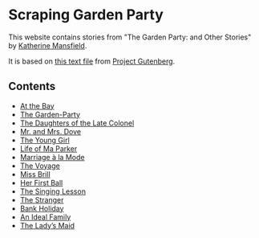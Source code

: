 # Scraping Garden Party

This website contains stories from "The Garden Party: and Other Stories" by [Katherine Mansfield](https://teara.govt.nz/en/biographies/3m42/mansfield-katherine).

It is based on [this text file](1429-0.txt) from [Project Gutenberg](https://www.gutenberg.org/ebooks/1429).

## Contents

* [At the Bay](at-the-bay.md)  
* [The Garden-Party](the-garden-party.md)  
* [The Daughters of the Late Colonel](daughters-late-colonel.md)  
* [Mr. and Mrs. Dove](mr-and-mrs-dove.md)  
* [The Young Girl](the-young-girl.md)  
* [Life of Ma Parker](life-of-ma-parker.md)  
* [Marriage à la Mode](marriage-a-la-mode.md)  
* [The Voyage](the-voyage.md)  
* [Miss Brill](miss-brill.md)  
* [Her First Ball](her-first-ball.md)  
* [The Singing Lesson](the-singing-lesson.md)  
* [The Stranger](the-stranger.md)  
* [Bank Holiday](bank-holiday.md)  
* [An Ideal Family](an-ideal-family.md)  
* [The Lady’s Maid](the-lady-s-maid.md)  
